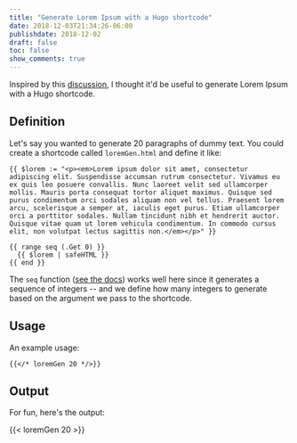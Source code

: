 ```yaml
---
title: "Generate Lorem Ipsum with a Hugo shortcode"
date: 2018-12-03T21:34:26-06:00
publishdate: 2018-12-02
draft: false
toc: false
show_comments: true
---
```


Inspired by this [discussion](https://discourse.gohugo.io/t/lorem-ipsum-shortcode-for-hugo/15604), I thought it'd be useful to generate Lorem Ipsum with a Hugo shortcode. 

## Definition

Let's say you wanted to generate 20 paragraphs of dummy text. You could create a shortcode called `loremGen.html` and define it like:

```
{{ $lorem := "<p><em>Lorem ipsum dolor sit amet, consectetur adipiscing elit. Suspendisse accumsan rutrum consectetur. Vivamus eu ex quis leo posuere convallis. Nunc laoreet velit sed ullamcorper mollis. Mauris porta consequat tortor aliquet maximus. Quisque sed purus condimentum orci sodales aliquam non vel tellus. Praesent lorem arcu, scelerisque a semper at, iaculis eget purus. Etiam ullamcorper orci a porttitor sodales. Nullam tincidunt nibh et hendrerit auctor. Quisque vitae quam ut lorem vehicula condimentum. In commodo cursus elit, non volutpat lectus sagittis non.</em></p>" }}

{{ range seq (.Get 0) }}
  {{ $lorem | safeHTML }}
{{ end }}
```

The `seq` function ([see the docs](https://gohugo.io/functions/seq/)) works well here since it generates a sequence of integers -- and we define how many integers to generate based on the argument we pass to the shortcode. 


## Usage 
An example usage: 

```
{{</* loremGen 20 */>}}
```

## Output 

For fun, here's the output:

{{< loremGen 20 >}}
